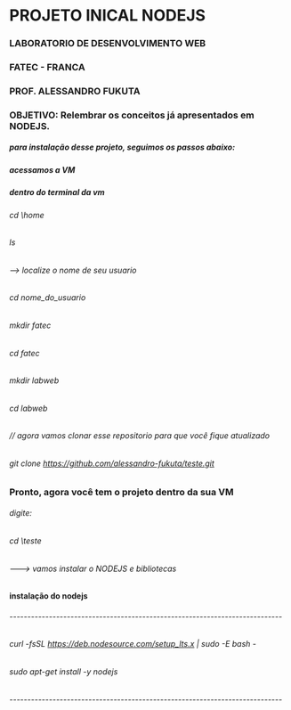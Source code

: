 # PROJETO INICAL NODEJS
### LABORATORIO DE DESENVOLVIMENTO WEB
### FATEC - FRANCA
### PROF. ALESSANDRO FUKUTA

### OBJETIVO: Relembrar os conceitos já apresentados em NODEJS.

##### para instalação desse projeto, seguimos os passos abaixo:

##### acessamos a VM

  ##### dentro do terminal da vm
  ###### cd \home
  ###### ls   
  ###### --> localize o nome de seu usuario
  ###### cd nome_do_usuario
  ###### mkdir fatec
  ###### cd fatec
  ###### mkdir labweb
  ###### cd labweb
  ###### // agora vamos clonar esse repositorio para que você fique atualizado
  ###### git clone https://github.com/alessandro-fukuta/teste.git

  ### Pronto, agora você tem o projeto dentro da sua VM
  ###### digite:
  ###### cd \teste
  ###### ---> vamos instalar o NODEJS e bibliotecas
  ###### 
  #### instalação do nodejs
  ###### ----------------------------------------------------------------------------
  ###### curl -fsSL https://deb.nodesource.com/setup_lts.x | sudo -E bash -
  ###### sudo apt-get install -y nodejs
  ###### ----------------------------------------------------------------------------
